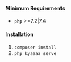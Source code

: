 #### Minimum Requirements
* `php` >=7.2|7.4	
#### Installation 

1. `composer install`
2. `php kyaaaa serve`
